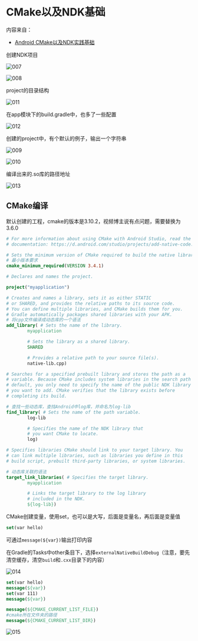 # CMake以及NDK基础

内容来自：

+ [Android CMake以及NDK实践基础](https://www.imooc.com/learn/1212)

创建NDK项目

![007](https://github.com/winfredzen/Android-Basic/blob/master/NDK/images/007.png)

![008](https://github.com/winfredzen/Android-Basic/blob/master/NDK/images/008.png)

project的目录结构

![011](https://github.com/winfredzen/Android-Basic/blob/master/NDK/images/011.png)

在app模块下的build.gradle中，也多了一些配置

![012](https://github.com/winfredzen/Android-Basic/blob/master/NDK/images/012.png)

创建的project中，有个默认的例子，输出一个字符串

![009](https://github.com/winfredzen/Android-Basic/blob/master/NDK/images/009.png)

![010](https://github.com/winfredzen/Android-Basic/blob/master/NDK/images/010.png)

编译出来的.so库的路径地址

![013](https://github.com/winfredzen/Android-Basic/blob/master/NDK/images/013.png)



## CMake编译

默认创建的工程，cmake的版本是3.10.2，视频博主说有点问题，需要替换为3.6.0

```cmake
# For more information about using CMake with Android Studio, read the
# documentation: https://d.android.com/studio/projects/add-native-code.html

# Sets the minimum version of CMake required to build the native library.
# 最小版本要求
cmake_minimum_required(VERSION 3.4.1)

# Declares and names the project.

project("myapplication")

# Creates and names a library, sets it as either STATIC
# or SHARED, and provides the relative paths to its source code.
# You can define multiple libraries, and CMake builds them for you.
# Gradle automatically packages shared libraries with your APK.
# 将cpp文件编译成动态库的一个语法
add_library( # Sets the name of the library.
        myapplication

        # Sets the library as a shared library.
        SHARED

        # Provides a relative path to your source file(s).
        native-lib.cpp)

# Searches for a specified prebuilt library and stores the path as a
# variable. Because CMake includes system libraries in the search path by
# default, you only need to specify the name of the public NDK library
# you want to add. CMake verifies that the library exists before
# completing its build.

# 查找一些动态库，查找Android中log库，并命名为log-lib
find_library( # Sets the name of the path variable.
        log-lib

        # Specifies the name of the NDK library that
        # you want CMake to locate.
        log)

# Specifies libraries CMake should link to your target library. You
# can link multiple libraries, such as libraries you define in this
# build script, prebuilt third-party libraries, or system libraries.

# 动态库关联的语法
target_link_libraries( # Specifies the target library.
        myapplication

        # Links the target library to the log library
        # included in the NDK.
        ${log-lib})
```

CMake创建变量，使用set，也可以是大写，后面是变量名，再后面是变量值

```cmake
set(var hello)
```

可通过`message(${var})`输出打印内容

在Gradle的Tasks中other条目下，选择`externalNativeBuildDebug`（注意，要先清空缓存，清空`build`和`.cxx`目录下的内容）

![014](https://github.com/winfredzen/Android-Basic/blob/master/NDK/images/014.png)

```cmake
set(var hello)
message(${var})
set(var 111)
message(${var})

message(${CMAKE_CURRENT_LIST_FILE})
#cmake所在文件夹的路径
message(${CMAKE_CURRENT_LIST_DIR})
```

![015](https://github.com/winfredzen/Android-Basic/blob/master/NDK/images/015.png)

















